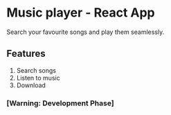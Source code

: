 # Music player - React App
Search your favourite songs and play them seamlessly.

## Features
1. Search songs
2. Listen to music
3. Download


### [Warning: Development Phase]